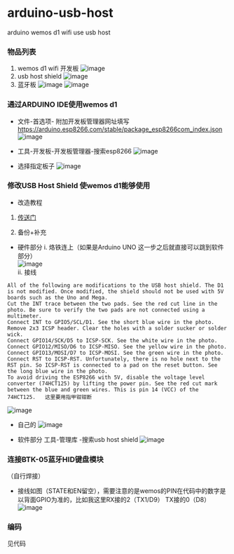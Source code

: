 # arduino-usb-host
arduino wemos d1 wifi use usb host 

### 物品列表
1. wemos d1 wifi 开发板
![image](https://raw.githubusercontent.com/jwxa/arduino-usb-host/main/images/item1.png)
2. usb host shield
![image](https://raw.githubusercontent.com/jwxa/arduino-usb-host/main/images/item2.png)
3. 蓝牙板
![image](https://raw.githubusercontent.com/jwxa/arduino-usb-host/main/images/item3.png)
![image](https://raw.githubusercontent.com/jwxa/arduino-usb-host/main/images/item4.png)

### 通过ARDUINO IDE使用wemos d1
* 文件-首选项- 附加开发板管理器网址填写 https://arduino.esp8266.com/stable/package_esp8266com_index.json
![image](https://raw.githubusercontent.com/jwxa/arduino-usb-host/main/images/1.png)

* 工具-开发板-开发板管理器-搜索esp8266
![image](https://raw.githubusercontent.com/jwxa/arduino-usb-host/main/images/2.png)

* 选择指定板子
![image](https://raw.githubusercontent.com/jwxa/arduino-usb-host/main/images/3.png)

### 修改USB Host Shield 使wemos d1能够使用

* 改造教程 
1. [传送门](https://github.com/gdsports/esp8266-usb-host-demos/wiki/USB-Host-Shield-Modifications)  

2. 备份+补充
* 硬件部分 
i. 烙铁连上（如果是Arduino UNO 这一步之后就直接可以跳到软件部分）  
![image](https://raw.githubusercontent.com/jwxa/arduino-usb-host/main/images/4.1.png)  
ii. 接线  
```
All of the following are modifications to the USB host shield. The D1 is not modified. Once modified, the shield should not be used with 5V boards such as the Uno and Mega.
Cut the INT trace between the two pads. See the red cut line in the photo. Be sure to verify the two pads are not connected using a multimeter.
Connect INT to GPIO5/SCL/D1. See the short blue wire in the photo.
Remove 2x3 ICSP header. Clear the holes with a solder sucker or solder wick.
Connect GPIO14/SCK/D5 to ICSP-SCK. See the white wire in the photo.
Connect GPIO12/MISO/D6 to ICSP-MISO. See the yellow wire in the photo.
Connect GPIO13/MOSI/D7 to ICSP-MOSI. See the green wire in the photo.
Connect RST to ICSP-RST. Unfortunately, there is no hole next to the RST pin. So ICSP-RST is connected to a pad on the reset button. See the long blue wire in the photo.
To avoid driving the ESP8266 with 5V, disable the voltage level converter (74HCT125) by lifting the power pin. See the red cut mark between the blue and green wires. This is pin 14 (VCC) of the 74HCT125.   这里要用指甲钳钳断
```
![image](https://raw.githubusercontent.com/jwxa/arduino-usb-host/main/images/4.2.png) 

* 自己的
![image](https://raw.githubusercontent.com/jwxa/arduino-usb-host/main/images/4.3.jpg) 

* 软件部分 工具-管理库 -搜索usb host shield
![image](https://raw.githubusercontent.com/jwxa/arduino-usb-host/main/images/5.png) 


### 连接BTK-05蓝牙HID键盘模块
（自行焊接）

* 接线如图（STATE和EN留空），需要注意的是wemos的PIN在代码中的数字是以背面GPIO为准的，比如我这里RX接的2（TX1/D9） TX接的0（D8）
![image](https://raw.githubusercontent.com/jwxa/arduino-usb-host/main/images/6.png) 

### 编码
见代码